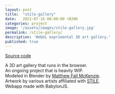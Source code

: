 ```yaml
---
layout: post
title:  "stile-gallery"
date:   2021-07-16 00:00:00 +0200
categories: project
image: '/assets/images/stile-gallery.jpg'
permalink: /stile-gallery/
description: 'WebGL exprimental 3D art gallery.'
published: true
---
```


[Source code](https://github.com/emilosman/stile-gallery)

A 3D art gallery that runs in the browser.  
An ongoing project that is heavily WIP.  
Modeled in Blender by [Matthew Fall McKenzie](https://matthewthestoat.neocities.org/).  
Artwork by various artists affiliated with [STILE](https://twitter.com/secessionstile).  
Webapp made with BabylonJS.
